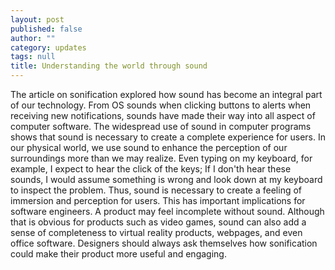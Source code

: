 ```yaml
---
layout: post
published: false
author: ""
category: updates
tags: null
title: Understanding the world through sound
---
```

The article on sonification explored how sound has become an integral part of our technology. From OS sounds when clicking buttons to alerts when receiving new notifications, sounds have made their way into all aspect of computer software.
The widespread use of sound in computer programs shows that sound is necessary to create a complete experience for users. In our physical world, we use sound to enhance the perception of our surroundings more than we may realize. Even typing on my keyboard, for example, I expect to hear the click of the keys; If I don'th hear these sounds, I would assume something is wrong and look down at my keyboard to inspect the problem. Thus, sound is necessary to create a feeling of immersion and perception for users.
This has important implications for software engineers. A product may feel incomplete without sound. Although that is obvious for products such as video games, sound can also add a sense of completeness to virtual reality products, webpages, and even office software. Designers should always ask themselves how sonification could make their product more useful and engaging.
